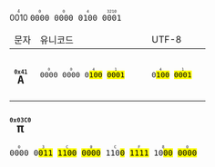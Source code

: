 

<ruby>
0010<rp>(</rp><rt>4</rt><rp>)</rp>
</ruby>

<samp>
<ruby>
0000<rp>(</rp><rt>0</rt><rp>)</rp>
</ruby>
<ruby>
0000<rp>(</rp><rt>0</rt><rp>)</rp>
</ruby>
<ruby>
0100<rp>(</rp><rt>4</rt><rp>)</rp>
</ruby>
<ruby>
0001<rp>(</rp><rt>3210</rt><rp>)</rp>
</ruby>
</samp>


<table>
  <thead>
    <tr>
      <td>문자</td>
      <td>유니코드</td>
      <td>UTF-8</td>
    </tr>
  </thead>
  <tbody>
  <tr>
    <td>
<h2>
<samp>
<ruby>
A <rp>(</rp><rt>0x41</rt><rp>)</rp>
</ruby>
</samp>
</h2>
    </td>
    <td>
<samp>
<ruby>
0000 <rp>(</rp><rt>0</rt><rp>)</rp>
</ruby>
<ruby>
0000 <rp>(</rp><rt>0</rt><rp>)</rp>
</ruby>
<ruby>
0<mark>100</mark> <rp>(</rp><rt>4</rt><rp>)</rp>
</ruby>
<ruby>
<mark>0001</mark> <rp>(</rp><rt>1</rt><rp>)</rp>
</ruby>
</samp>
    </td>
    <td>
<samp>
<ruby>
0<mark>100</mark> <rp>(</rp><rt>4</rt><rp>)</rp>
</ruby>
<ruby>
<mark>0001</mark> <rp>(</rp><rt>1</rt><rp>)</rp>
</ruby>
</samp>
    </td>
  </tr>
  </tbody>
</table>












<h2>
<samp>
<ruby>
π <rp>(</rp><rt>0x03C0</rt><rp>)</rp>
</ruby>
</samp>
</h2>

<samp>
<ruby>
0000 <rp>(</rp><rt>0</rt><rp>)</rp>
</ruby>
<ruby>
0<mark>011</mark> <rp>(</rp><rt>3</rt><rp>)</rp>
</ruby>
<ruby>
<mark>1100</mark> <rp>(</rp><rt>C</rt><rp>)</rp>
</ruby>
<ruby>
<mark>0000</mark> <rp>(</rp><rt>0</rt><rp>)</rp>
</ruby>
</samp>

<samp>
<ruby>
110<mark>0</mark> <rp>(</rp><rt>C</rt><rp>)</rp>
</ruby>
<ruby>
<mark>1111</mark> <rp>(</rp><rt>F</rt><rp>)</rp>
</ruby>
<ruby>
10<mark>00</mark> <rp>(</rp><rt>8</rt><rp>)</rp>
</ruby>
<ruby>
<mark>0000</mark> <rp>(</rp><rt>0</rt><rp>)</rp>
</ruby>
</samp>
